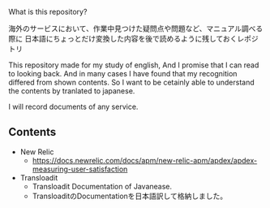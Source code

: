 What is this repository?

海外のサービスにおいて、作業中見つけた疑問点や問題など、マニュアル調べる際に
日本語にちょっとだけ変換した内容を後で読めるように残しておくレポジトリ

This repository made for my study of english, And I promise that I can read to looking back.
And in many cases I have found that my recognition differed from shown contents. So I want to be cetainly able to understand the contents by tranlated to japanese.

I will record documents of any service.

## Contents

* New Relic
    * https://docs.newrelic.com/docs/apm/new-relic-apm/apdex/apdex-measuring-user-satisfaction
* Transloadit
    * Transloadit Documentation of Javanease.
    * TransloaditのDocumentationを日本語訳して格納しました。


